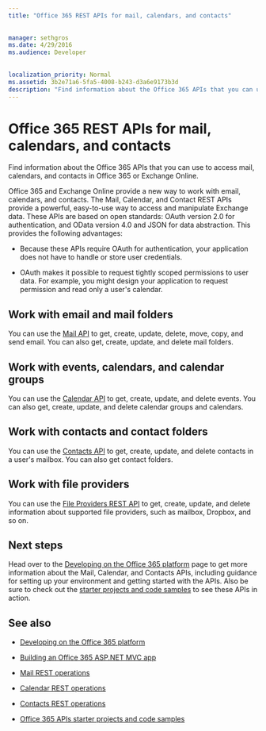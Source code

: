 ```yaml
---
title: "Office 365 REST APIs for mail, calendars, and contacts"
 
 
manager: sethgros
ms.date: 4/29/2016
ms.audience: Developer
 
 
localization_priority: Normal
ms.assetid: 3b2e71a6-5fa5-4008-b243-d3a6e9173b3d
description: "Find information about the Office 365 APIs that you can use to access mail, calendars, and contacts in Office 365 or Exchange Online."
---
```


# Office 365 REST APIs for mail, calendars, and contacts

Find information about the Office 365 APIs that you can use to access mail, calendars, and contacts in Office 365 or Exchange Online.
  
Office 365 and Exchange Online provide a new way to work with email, calendars, and contacts. The Mail, Calendar, and Contact REST APIs provide a powerful, easy-to-use way to access and manipulate Exchange data. These APIs are based on open standards: OAuth version 2.0 for authentication, and OData version 4.0 and JSON for data abstraction. This provides the following advantages:
  
- Because these APIs require OAuth for authentication, your application does not have to handle or store user credentials.
    
- OAuth makes it possible to request tightly scoped permissions to user data. For example, you might design your application to request permission and read only a user's calendar.
    
## Work with email and mail folders

You can use the [Mail API](http://msdn.microsoft.com/office/office365/api/mail-rest-operations%28Office.15%29.aspx) to get, create, update, delete, move, copy, and send email. You can also get, create, update, and delete mail folders. 
  
## Work with events, calendars, and calendar groups

You can use the [Calendar API](http://msdn.microsoft.com/office/office365/api/calendar-rest-operations%28Office.15%29.aspx) to get, create, update, and delete events. You can also get, create, update, and delete calendar groups and calendars. 
  
## Work with contacts and contact folders

You can use the [Contacts API](http://msdn.microsoft.com/office/office365/api/contacts-rest-operations%28Office.15%29.aspx) to get, create, update, and delete contacts in a user's mailbox. You can also get contact folders. 
  
## Work with file providers

You can use the [File Providers REST API](http://msdn.microsoft.com/library/8bab5403-de68-4b49-ab19-9a6470f2a2ce%28Office.15%29.aspx) to get, create, update, and delete information about supported file providers, such as mailbox, Dropbox, and so on. 
  
## Next steps

Head over to the [Developing on the Office 365 platform](http://msdn.microsoft.com/office/office365/howto/platform-development-overview%28Office.15%29.aspx) page to get more information about the Mail, Calendar, and Contacts APIs, including guidance for setting up your environment and getting started with the APIs. Also be sure to check out the [starter projects and code samples](http://msdn.microsoft.com/office/office365/howto/Starter-projects-and-code-samples%28Office.15%29.aspx) to see these APIs in action. 
  
## See also
<a name="bk_addresources"> </a>

- [Developing on the Office 365 platform](http://msdn.microsoft.com/office/office365/howto/platform-development-overview%28Office.15%29.aspx)
    
- [Building an Office 365 ASP.NET MVC app](http://msdn.microsoft.com/office/office365/howto/Build-your-first-ASPNET-MVC-app%28Office.15%29.aspx)
    
- [Mail REST operations](http://msdn.microsoft.com/office/office365/api/mail-rest-operations%28Office.15%29.aspx)
    
- [Calendar REST operations](http://msdn.microsoft.com/office/office365/api/calendar-rest-operations%28Office.15%29.aspx)
    
- [Contacts REST operations](http://msdn.microsoft.com/office/office365/api/contacts-rest-operations%28Office.15%29.aspx)
    
- [Office 365 APIs starter projects and code samples](http://msdn.microsoft.com/office/office365/howto/Starter-projects-and-code-samples%28Office.15%29.aspx)
    

